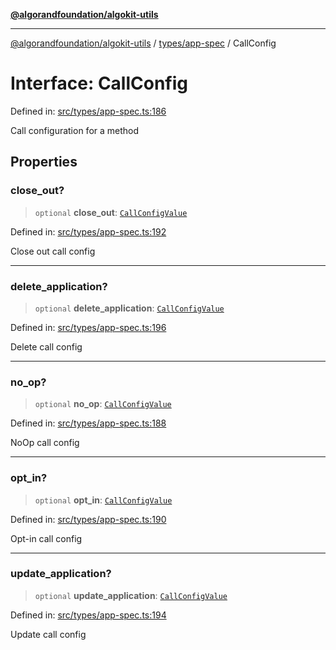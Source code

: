 [**@algorandfoundation/algokit-utils**](../../../README.md)

***

[@algorandfoundation/algokit-utils](../../../README.md) / [types/app-spec](../README.md) / CallConfig

# Interface: CallConfig

Defined in: [src/types/app-spec.ts:186](https://github.com/algorandfoundation/algokit-utils-ts/blob/main/src/types/app-spec.ts#L186)

Call configuration for a method

## Properties

### close\_out?

> `optional` **close\_out**: [`CallConfigValue`](../type-aliases/CallConfigValue.md)

Defined in: [src/types/app-spec.ts:192](https://github.com/algorandfoundation/algokit-utils-ts/blob/main/src/types/app-spec.ts#L192)

Close out call config

***

### delete\_application?

> `optional` **delete\_application**: [`CallConfigValue`](../type-aliases/CallConfigValue.md)

Defined in: [src/types/app-spec.ts:196](https://github.com/algorandfoundation/algokit-utils-ts/blob/main/src/types/app-spec.ts#L196)

Delete call config

***

### no\_op?

> `optional` **no\_op**: [`CallConfigValue`](../type-aliases/CallConfigValue.md)

Defined in: [src/types/app-spec.ts:188](https://github.com/algorandfoundation/algokit-utils-ts/blob/main/src/types/app-spec.ts#L188)

NoOp call config

***

### opt\_in?

> `optional` **opt\_in**: [`CallConfigValue`](../type-aliases/CallConfigValue.md)

Defined in: [src/types/app-spec.ts:190](https://github.com/algorandfoundation/algokit-utils-ts/blob/main/src/types/app-spec.ts#L190)

Opt-in call config

***

### update\_application?

> `optional` **update\_application**: [`CallConfigValue`](../type-aliases/CallConfigValue.md)

Defined in: [src/types/app-spec.ts:194](https://github.com/algorandfoundation/algokit-utils-ts/blob/main/src/types/app-spec.ts#L194)

Update call config
